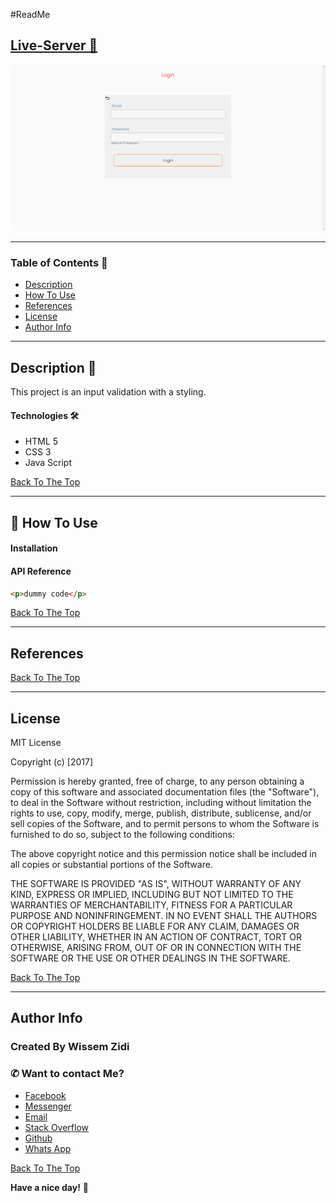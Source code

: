 #ReadMe

## [Live-Server 👀](https://todo-wissem.netlify.app)

<img src="./preview.png" alt="">

---

### Table of Contents 👋

- [Description](#description)
- [How To Use](#how-to-use)
- [References](#references)
- [License](#license)
- [Author Info](#author-info)

---

## Description 📄

This project is an input validation with a styling.

#### Technologies 🛠️

- HTML 5
- CSS 3
- Java Script

[Back To The Top](#ReadMe)

---

## 📙 How To Use

#### Installation

#### API Reference

```html
<p>dummy code</p>
```

[Back To The Top](#ReadMe)

---

## References

[Back To The Top](#ReadMe)

---

## License

MIT License

Copyright (c) [2017]

Permission is hereby granted, free of charge, to any person obtaining a copy
of this software and associated documentation files (the "Software"), to deal
in the Software without restriction, including without limitation the rights
to use, copy, modify, merge, publish, distribute, sublicense, and/or sell
copies of the Software, and to permit persons to whom the Software is
furnished to do so, subject to the following conditions:

The above copyright notice and this permission notice shall be included in all
copies or substantial portions of the Software.

THE SOFTWARE IS PROVIDED "AS IS", WITHOUT WARRANTY OF ANY KIND, EXPRESS OR
IMPLIED, INCLUDING BUT NOT LIMITED TO THE WARRANTIES OF MERCHANTABILITY,
FITNESS FOR A PARTICULAR PURPOSE AND NONINFRINGEMENT. IN NO EVENT SHALL THE
AUTHORS OR COPYRIGHT HOLDERS BE LIABLE FOR ANY CLAIM, DAMAGES OR OTHER
LIABILITY, WHETHER IN AN ACTION OF CONTRACT, TORT OR OTHERWISE, ARISING FROM,
OUT OF OR IN CONNECTION WITH THE SOFTWARE OR THE USE OR OTHER DEALINGS IN THE
SOFTWARE.

[Back To The Top](#ReadMe)

---

## Author Info

### Created By Wissem Zidi <img src="https://github.com/Wissem-Zidi/styled-card/blob/main/page%20logo.jpg" alt="" height="30">

### ✆ Want to contact Me?

- [Facebook](https://www.facebook.com/wissem.zidi.ofc/)
- [Messenger](https://msng.link/o/?wissem.zidi.ofc=fm)
- [Email](https://mail.google.com/mail/u/0/?fs=1&tf=cm&source=mailto&to=wissem.zidi.ofc@gmail.com)
- [Stack Overflow](https://stackoverflow.com/users/19135958/wissem)
- [Github](https://github.com/Wissem-Zidi/)
- [Whats App](https://wa.me/25561960?text=)

[Back To The Top](#ReadMe)

**Have a nice day!** 🚀

